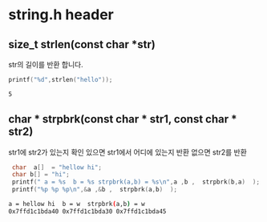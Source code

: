 # string.h header

## size_t strlen(const char &#42;str)

str의 길이를 반환 합니다.

```.c
printf("%d",strlen("hello"));
```
```.bash
5
```

## char &#42; strpbrk(const char &#42; str1, const char &#42; str2)
 str1에 str2가 있는지 확인 있으면 str1에서 어디에 있는지 반환 없으면 str2를 반환

```.c
 char  a[]  = "hellow hi";
 char b[] = "hi";
 printf(" a = %s  b = %s strpbrk(a,b) = %s\n",a ,b ,  strpbrk(b,a)  );
 printf("%p %p %p\n",&a ,&b ,  strpbrk(a,b)  );
```

```.bash
a = hellow hi  b = w  strpbrk(a,b) = w
0x7ffd1c1bda40 0x7ffd1c1bda30 0x7ffd1c1bda45
```
